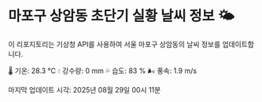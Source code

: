 
# 마포구 상암동 초단기 실황 날씨 정보 🌤️

이 리포지토리는 기상청 API를 사용하여 서울 마포구 상암동의 날씨 정보를 업데이트합니다. 

🌡️ 기온: 28.3 ℃
💧 강수량: 0 mm
💦 습도: 83 %
🌬️ 풍속: 1.9 m/s

마지막 업데이트 시각: 2025년 08월 29일 00시 11분    
